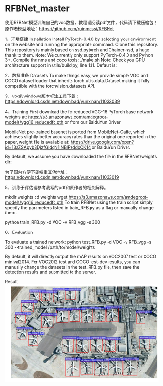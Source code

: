 # RFBNet_master

使用RFBNet模型训练自己的voc数据，教程请阅读pdf文件，代码请下载压缩包！原作者模型地址：https://github.com/ruinmessi/RFBNet

1、环境搭建
  Installation
Install PyTorch-0.4.0 by selecting your environment on the website and running the appropriate command.
Clone this repository. This repository is mainly based on ssd.pytorch and Chainer-ssd, a huge thank to them.
Note: We currently only support PyTorch-0.4.0 and Python 3+.
Compile the nms and coco tools:
./make.sh
Note: Check you GPU architecture support in utils/build.py, line 131. Default is:

2、数据准备
Datasets
To make things easy, we provide simple VOC and COCO dataset loader that inherits torch.utils.data.Dataset making it fully compatible with the torchvision.datasets API.

3、voc的windows版本标注工具下载：https://download.csdn.net/download/yunxinan/11033039


4、Training
First download the fc-reduced VGG-16 PyTorch base network weights at: https://s3.amazonaws.com/amdegroot-models/vgg16_reducedfc.pth or from our BaiduYun Driver

MobileNet pre-trained basenet is ported from MobileNet-Caffe, which achieves slightly better accuracy rates than the original one reported in the paper, weight file is available at: https://drive.google.com/open?id=13aZSApybBDjzfGIdqN1INBlPsddxCK14 or BaiduYun Driver.

By default, we assume you have downloaded the file in the RFBNet/weights dir:

为了国内方便下载权重其他地址：https://download.csdn.net/download/yunxinan/11033019

5、训练于评估请参考我写的pdf和原作者的相关解释。

mkdir weights
cd weights
wget https://s3.amazonaws.com/amdegroot-models/vgg16_reducedfc.pth
To train RFBNet using the train script simply specify the parameters listed in train_RFB.py as a flag or manually change them.

python train_RFB.py -d VOC -v RFB_vgg -s 300 

6、Evaluation

To evaluate a trained network:
python test_RFB.py -d VOC -v RFB_vgg -s 300 --trained_model /path/to/model/weights

By default, it will directly output the mAP results on VOC2007 test or COCO minival2014. For VOC2012 test and COCO test-dev results, you can manually change the datasets in the test_RFB.py file, then save the detection results and submitted to the server.

Result
![检测结果](https://github.com/Eric3911/RFBNet_master/blob/master/000044test.jpg)
